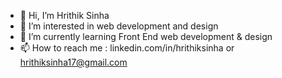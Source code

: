 - 👋 Hi, I’m Hrithik Sinha
- 👀 I’m interested in web development and design
- 🌱 I’m currently learning Front End web development & design
- 📫 How to reach me : linkedin.com/in/hrithiksinha or hrithiksinha17@gmail.com

<!---
kaisam11/kaisam11 is a ✨ special ✨ repository because its `README.md` (this file) appears on your GitHub profile.
You can click the Preview link to take a look at your changes.
--->
